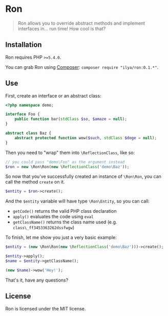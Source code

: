 # Ron

> Ron allows you to override abstract methods and implement interfaces in... run time! How cool is that?

## Installation

Ron requires PHP `>=5.4.0`.


You can grab Ron using [Composer](https://getcomposer.org): `composer require "ilya/ron:0.1.*"`.

## Use

First, create an interface or an abstract class:

```php
<?php namespace demo;

interface Foo {
    public function bar(stdClass $so, $amaze = null);
}

abstract class Baz {
    abstract protected function wow($such, stdClass $doge = null); 
}

```

Then you need to "wrap" them into `\ReflectionClass`, like so:


```php
// you could pass "demo\Foo" as the argument instead
$ron = new \Ron\Ron(new \ReflectionClass('demo\Baz'));
```


So now that you've successfully created an instance of `\Ron\Ron`, you can call the method `create` on it.


```php
$entity = $ron->create();
```

And the `$entity` variable will have type `\Ron\Entity`, so you can call:

+ `getCode()` returns the valid PHP class declaration
+ `apply()` evaluates the code using `eval`
+ `getClassName()` returns the class name used (e.g. `class\_ff3453363262dssfwgw`)  

To finish, let me show you just a very basic example:


```php
$entity = (new \Ron\Ron(new \ReflectionClass('demo\Baz')))->create();

$entity->apply();
$name = $entity->getClassName();

(new $name)->wow('Hey!');
```

That's it, have any questions?

## License

Ron is licensed under the MIT license.

